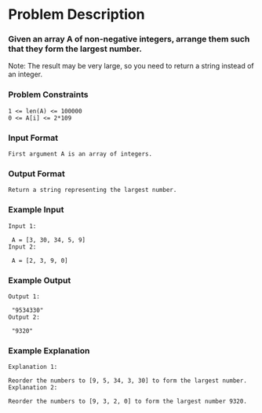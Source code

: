 # Problem Description

### Given an array A of non-negative integers, arrange them such that they form the largest number.

Note: The result may be very large, so you need to return a string instead of an integer.

### Problem Constraints

```
1 <= len(A) <= 100000
0 <= A[i] <= 2*109
```

### Input Format

```
First argument A is an array of integers.
```

### Output Format

```
Return a string representing the largest number.
```

### Example Input

```
Input 1:

 A = [3, 30, 34, 5, 9]
Input 2:

 A = [2, 3, 9, 0]
```

### Example Output

```
Output 1:

 "9534330"
Output 2:

 "9320"
```

### Example Explanation

```
Explanation 1:

Reorder the numbers to [9, 5, 34, 3, 30] to form the largest number.
Explanation 2:

Reorder the numbers to [9, 3, 2, 0] to form the largest number 9320.
```
